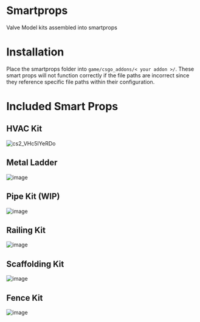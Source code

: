 # Smartprops
Valve Model kits assembled into smartprops

# Installation
Place the smartprops folder into `game/csgo_addons/< your addon >/`.
These smart props will not function correctly if the file paths are incorrect since they reference specific file paths within their configuration.

# Included Smart Props
## HVAC Kit
![cs2_VHc5IYeRDo](https://github.com/GunnarKafel/smartprops/assets/65134886/414e3bd0-3d1e-44f6-aa7c-305fdf018b22)

## Metal Ladder
![image](https://github.com/GunnarKafel/smartprops/assets/65134886/ddad108f-5181-4e40-9439-0d69934148ec)

## Pipe Kit (WIP)
![image](https://github.com/GunnarKafel/smartprops/assets/65134886/c6e155af-7e95-4673-890b-149c41ce40cb)

## Railing Kit
![image](https://github.com/GunnarKafel/smartprops/assets/65134886/1fdbd8e7-4a07-4e4c-a278-6dc98ae2c463)

## Scaffolding Kit
![image](https://github.com/GunnarKafel/smartprops/assets/65134886/689314d3-2beb-4233-9a8f-4c964ae4e54a)

## Fence Kit
![image](https://github.com/GunnarKafel/smartprops/assets/65134886/2aa3339d-23e5-4499-91f1-b7296d89b927)







